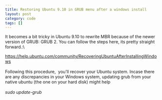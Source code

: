```yaml
---
title: Restoring Ubuntu 9.10 in GRUB menu after a windows install
layout: post
category: code
tags: []
---
```


It becomes a bit tricky in Ubuntu 9.10 to rewrite MBR because of the
newer version of GRUB: GRUB 2. You can follow the steps here, its pretty
straight forward.:\

<https://help.ubuntu.com/community/RecoveringUbuntuAfterInstallingWindows>\
 \
 Following this procedure,  you'll recover your Ubuntu system. Incase
there are any discrepancies in your Windows system, updating grub from
your native ubuntu (the one on your hard disk) might help\
 \
 *sudo update-grub*
